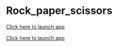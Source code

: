 # Rock_paper_scissors
[Click here to launch app](https://adsk3003.github.io/Rock_paper_scissors/)
<p><a href="https://adsk3003.github.io/Rock_paper_scissors/"> Click here to launch app</a></p>